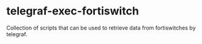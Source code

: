 # telegraf-exec-fortiswitch
Collection of scripts that can be used to retrieve data from fortiswitches by telegraf.
